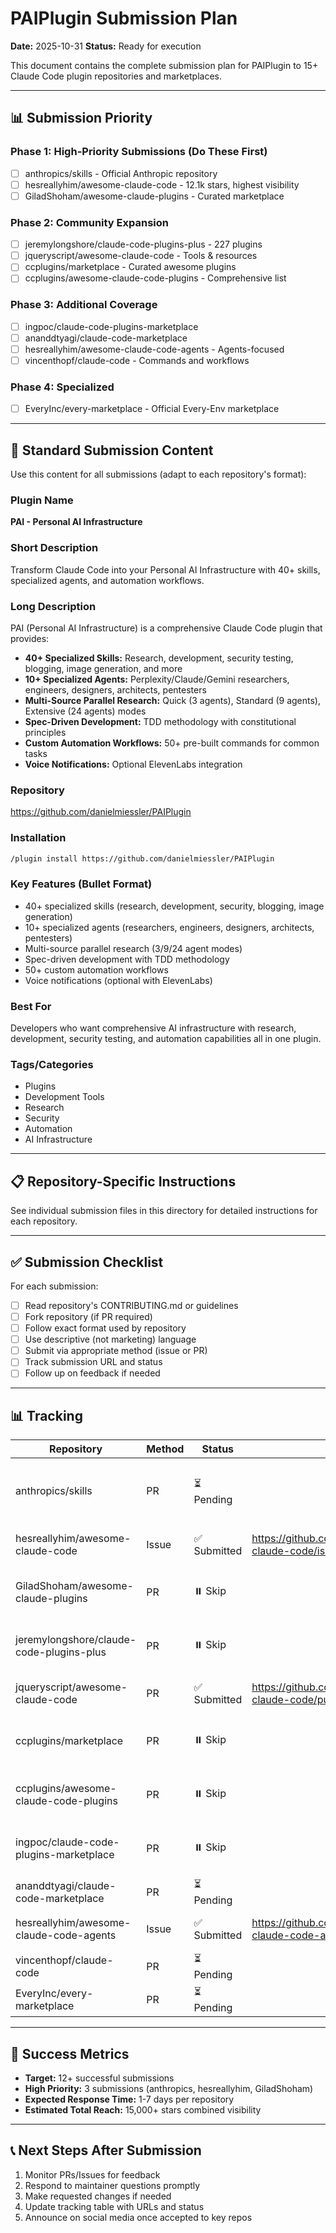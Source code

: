 # PAIPlugin Submission Plan

**Date:** 2025-10-31
**Status:** Ready for execution

This document contains the complete submission plan for PAIPlugin to 15+ Claude Code plugin repositories and marketplaces.

---

## 📊 Submission Priority

### **Phase 1: High-Priority Submissions** (Do These First)
- [ ] anthropics/skills - Official Anthropic repository
- [ ] hesreallyhim/awesome-claude-code - 12.1k stars, highest visibility
- [ ] GiladShoham/awesome-claude-plugins - Curated marketplace

### **Phase 2: Community Expansion**
- [ ] jeremylongshore/claude-code-plugins-plus - 227 plugins
- [ ] jqueryscript/awesome-claude-code - Tools & resources
- [ ] ccplugins/marketplace - Curated awesome plugins
- [ ] ccplugins/awesome-claude-code-plugins - Comprehensive list

### **Phase 3: Additional Coverage**
- [ ] ingpoc/claude-code-plugins-marketplace
- [ ] ananddtyagi/claude-code-marketplace
- [ ] hesreallyhim/awesome-claude-code-agents - Agents-focused
- [ ] vincenthopf/claude-code - Commands and workflows

### **Phase 4: Specialized**
- [ ] EveryInc/every-marketplace - Official Every-Env marketplace

---

## 📝 Standard Submission Content

Use this content for all submissions (adapt to each repository's format):

### Plugin Name
**PAI - Personal AI Infrastructure**

### Short Description
Transform Claude Code into your Personal AI Infrastructure with 40+ skills, specialized agents, and automation workflows.

### Long Description
PAI (Personal AI Infrastructure) is a comprehensive Claude Code plugin that provides:

- **40+ Specialized Skills:** Research, development, security testing, blogging, image generation, and more
- **10+ Specialized Agents:** Perplexity/Claude/Gemini researchers, engineers, designers, architects, pentesters
- **Multi-Source Parallel Research:** Quick (3 agents), Standard (9 agents), Extensive (24 agents) modes
- **Spec-Driven Development:** TDD methodology with constitutional principles
- **Custom Automation Workflows:** 50+ pre-built commands for common tasks
- **Voice Notifications:** Optional ElevenLabs integration

### Repository
https://github.com/danielmiessler/PAIPlugin

### Installation
```bash
/plugin install https://github.com/danielmiessler/PAIPlugin
```

### Key Features (Bullet Format)
- 40+ specialized skills (research, development, security, blogging, image generation)
- 10+ specialized agents (researchers, engineers, designers, architects, pentesters)
- Multi-source parallel research (3/9/24 agent modes)
- Spec-driven development with TDD methodology
- 50+ custom automation workflows
- Voice notifications (optional with ElevenLabs)

### Best For
Developers who want comprehensive AI infrastructure with research, development, security testing, and automation capabilities all in one plugin.

### Tags/Categories
- Plugins
- Development Tools
- Research
- Security
- Automation
- AI Infrastructure

---

## 📋 Repository-Specific Instructions

See individual submission files in this directory for detailed instructions for each repository.

---

## ✅ Submission Checklist

For each submission:
- [ ] Read repository's CONTRIBUTING.md or guidelines
- [ ] Fork repository (if PR required)
- [ ] Follow exact format used by repository
- [ ] Use descriptive (not marketing) language
- [ ] Submit via appropriate method (issue or PR)
- [ ] Track submission URL and status
- [ ] Follow up on feedback if needed

---

## 📊 Tracking

| Repository | Method | Status | URL | Date | Notes |
|------------|--------|--------|-----|------|-------|
| anthropics/skills | PR | ⏳ Pending | | | Official repo - requires plugin dir structure |
| hesreallyhim/awesome-claude-code | Issue | ✅ Submitted | https://github.com/hesreallyhim/awesome-claude-code/issues/290 | 2025-10-31 | Issue template submission |
| GiladShoham/awesome-claude-plugins | PR | ⏸️ Skip | | | Requires plugin directory structure |
| jeremylongshore/claude-code-plugins-plus | PR | ⏸️ Skip | | | Requires plugin directory structure |
| jqueryscript/awesome-claude-code | PR | ✅ Submitted | https://github.com/jqueryscript/awesome-claude-code/pull/5 | 2025-10-31 | README list addition |
| ccplugins/marketplace | PR | ⏸️ Skip | | | Requires plugin directory structure |
| ccplugins/awesome-claude-code-plugins | PR | ⏸️ Skip | | | Requires plugin directory structure |
| ingpoc/claude-code-plugins-marketplace | PR | ⏸️ Skip | | | Requires plugin directory structure |
| ananddtyagi/claude-code-marketplace | PR | ⏳ Pending | | | To be checked |
| hesreallyhim/awesome-claude-code-agents | Issue | ✅ Submitted | https://github.com/hesreallyhim/awesome-claude-code-agents/issues/4 | 2025-10-31 | Agents-focused issue |
| vincenthopf/claude-code | PR | ⏳ Pending | | | To be checked |
| EveryInc/every-marketplace | PR | ⏳ Pending | | | To be checked |

---

## 🎯 Success Metrics

- **Target:** 12+ successful submissions
- **High Priority:** 3 submissions (anthropics, hesreallyhim, GiladShoham)
- **Expected Response Time:** 1-7 days per repository
- **Estimated Total Reach:** 15,000+ stars combined visibility

---

## 📞 Next Steps After Submission

1. Monitor PRs/Issues for feedback
2. Respond to maintainer questions promptly
3. Make requested changes if needed
4. Update tracking table with URLs and status
5. Announce on social media once accepted to key repos
